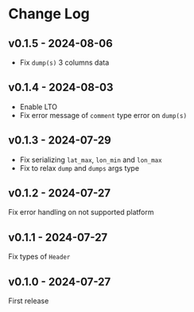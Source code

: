 # Change Log

## v0.1.5 - 2024-08-06

- Fix `dump(s)` 3 columns data

## v0.1.4 - 2024-08-03

- Enable LTO
- Fix error message of `comment` type error on `dump(s)`

## v0.1.3 - 2024-07-29

- Fix serializing `lat_max`, `lon_min` and `lon_max`
- Fix to relax `dump` and `dumps` args type

## v0.1.2 - 2024-07-27

Fix error handling on not supported platform

## v0.1.1 - 2024-07-27

Fix types of `Header`

## v0.1.0 - 2024-07-27

First release
